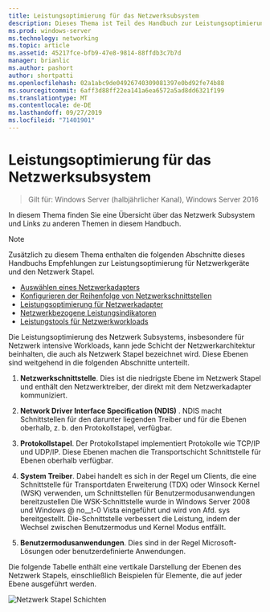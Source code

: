 ```yaml
---
title: Leistungsoptimierung für das Netzwerksubsystem
description: Dieses Thema ist Teil des Handbuch zur Leistungsoptimierung des Netzwerk Subsystems für Windows Server 2016.
ms.prod: windows-server
ms.technology: networking
ms.topic: article
ms.assetid: 45217fce-bfb9-47e8-9814-88ffdb3c7b7d
manager: brianlic
ms.author: pashort
author: shortpatti
ms.openlocfilehash: 02a1abc9de04926740309081397e0bd92fe74b88
ms.sourcegitcommit: 6aff3d88ff22ea141a6ea6572a5ad8dd6321f199
ms.translationtype: MT
ms.contentlocale: de-DE
ms.lasthandoff: 09/27/2019
ms.locfileid: "71401901"
---
```

# <a name="network-subsystem-performance-tuning"></a>Leistungsoptimierung für das Netzwerksubsystem

>Gilt für: Windows Server (halbjährlicher Kanal), Windows Server 2016

In diesem Thema finden Sie eine Übersicht über das Netzwerk Subsystem und Links zu anderen Themen in diesem Handbuch.

>[!NOTE]
>Zusätzlich zu diesem Thema enthalten die folgenden Abschnitte dieses Handbuchs Empfehlungen zur Leistungsoptimierung für Netzwerkgeräte und den Netzwerk Stapel.
> - [Auswählen eines Netzwerkadapters](net-sub-choose-nic.md)
> - [Konfigurieren der Reihenfolge von Netzwerkschnittstellen](net-sub-interface-metric.md)
> - [Leistungsoptimierung für Netzwerkadapter](net-sub-performance-tuning-nics.md)
> - [Netzwerkbezogene Leistungsindikatoren](net-sub-performance-counters.md)
> - [Leistungstools für Netzwerkworkloads](net-sub-performance-tools.md)

Die Leistungsoptimierung des Netzwerk Subsystems, insbesondere für Netzwerk intensive Workloads, kann jede Schicht der Netzwerkarchitektur beinhalten, die auch als Netzwerk Stapel bezeichnet wird. Diese Ebenen sind weitgehend in die folgenden Abschnitte unterteilt.

1. **Netzwerkschnittstelle**. Dies ist die niedrigste Ebene im Netzwerk Stapel und enthält den Netzwerktreiber, der direkt mit dem Netzwerkadapter kommuniziert.

2. **Network Driver Interface Specification (NDIS)** . NDIS macht Schnittstellen für den darunter liegenden Treiber und für die Ebenen oberhalb, z. b. den Protokollstapel, verfügbar.
  
3. **Protokollstapel**. Der Protokollstapel implementiert Protokolle wie TCP/IP und UDP/IP. Diese Ebenen machen die Transportschicht Schnittstelle für Ebenen oberhalb verfügbar.
  
4. **System Treiber**. Dabei handelt es sich in der Regel um Clients, die eine Schnittstelle für Transportdaten Erweiterung (TDX) oder Winsock Kernel (WSK) verwenden, um Schnittstellen für Benutzermodusanwendungen bereitzustellen Die WSK-Schnittstelle wurde in Windows Server 2008 und Windows @ no__t-0 Vista eingeführt und wird von Afd. sys bereitgestellt. Die-Schnittstelle verbessert die Leistung, indem der Wechsel zwischen Benutzermodus und Kernel Modus entfällt.
  
5. **Benutzermodusanwendungen**. Dies sind in der Regel Microsoft-Lösungen oder benutzerdefinierte Anwendungen.

Die folgende Tabelle enthält eine vertikale Darstellung der Ebenen des Netzwerk Stapels, einschließlich Beispielen für Elemente, die auf jeder Ebene ausgeführt werden.  

![Netzwerk Stapel Schichten](../../media/Network-Subsystem/network-layers.jpg)

